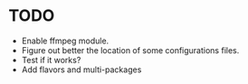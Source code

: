 # TODO
* Enable ffmpeg module.
* Figure out better the location of some configurations files.
* Test if it works?
* Add flavors and multi-packages
